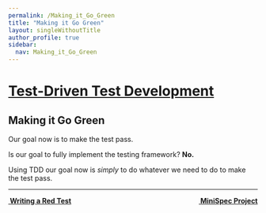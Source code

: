 ```yaml
---
permalink: /Making_it_Go_Green
title: "Making it Go Green"
layout: singleWithoutTitle
author_profile: true
sidebar:
  nav: Making_it_Go_Green
---
```

<h1><a href="/Test_Driven_Test_Development">Test-Driven Test Development</a></h1>

## Making it Go Green

Our goal now is to make the test pass.

Is our goal to fully implement the testing framework? **No.**

Using TDD our goal now is _simply_ to do whatever we need to do to make the test pass.

---

<a class="reading-navigation next" href="/Making_it_Go_Green/MiniSpec_Project" style="float: right;"><i class="fas fa-arrow-alt-circle-right"></i><strong> &nbsp;MiniSpec Project</strong></a><a class="reading-navigation previous" href="/Writing_a_Red_Test"><i class="fas fa-arrow-alt-circle-left"></i><strong> &nbsp;Writing a Red Test</strong></a>